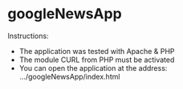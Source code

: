 # googleNewsApp
Instructions:
- The application was tested with Apache & PHP
- The module CURL from PHP must be activated 
- You can open the application at the address: .../googleNewsApp/index.html
